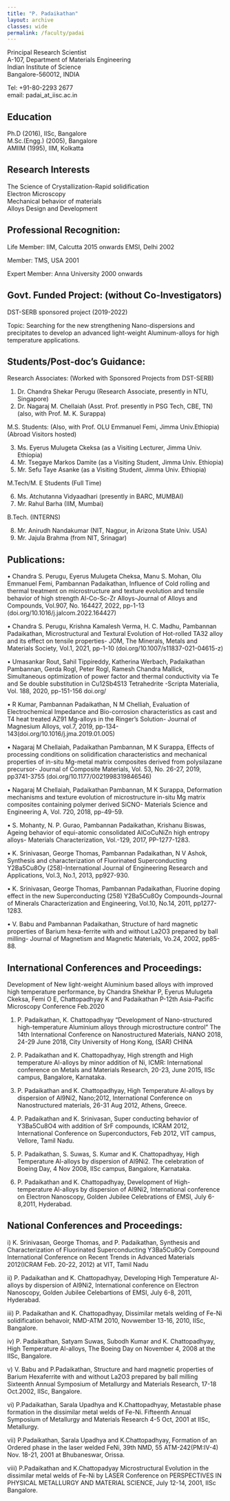 ```yaml
---
title: "P. Padaikathan"
layout: archive
classes: wide
permalink: /faculty/padai
---
```


Principal Research Scientist<br>
A-107, Department of Materials Engineering<br>
Indian Institute of Science<br>
Bangalore-560012, INDIA<br>

Tel: +91-80-2293 2677<br>
email: padai_at_iisc.ac.in<br>

## Education
Ph.D (2016), IISc, Bangalore<br>
M.Sc.(Engg.) (2005), Bangalore<br>
AMIIM (1995), IIM, Kolkatta<br>

## Research Interests
The Science of Crystallization-Rapid solidification<br>
Electron Microscopy<br>
Mechanical behavior of materials<br>
Alloys Design and Development <br>

## Professional Recognition:

Life Member: IIM, Calcutta 2015 onwards EMSI, Delhi 2002

Member: TMS, USA 2001

Expert Member: Anna University 2000 onwards

## Govt. Funded Project: (without Co-Investigators)

DST-SERB sponsored project (2019-2022)

Topic: Searching for the new strengthening Nano-dispersions and precipitates to develop an advanced light-weight Aluminum-alloys for high temperature applications.

## Students/Post-doc’s Guidance:

Research Associates: 
(Worked with Sponsored Projects from DST-SERB)
1. Dr. Chandra Shekar Perugu 
   (Research Associate, presently in NTU, Singapore)
2. Dr. Nagaraj M. Chellaiah (Asst. Prof. presently in PSG Tech, CBE, TN)
    (also, with Prof. M. K. Surappa)

M.S. Students: 
(Also, with Prof. OLU Emmanuel Femi, Jimma Univ.Ethiopia)
(Abroad Visitors hosted)

3. Ms. Eyerus Mulugeta Ckeksa (as a Visiting Lecturer, Jimma Univ. Ethiopia)
4. Mr. Tsegaye Markos Damite (as a Visiting Student, Jimma Univ. Ethiopia)
5. Mr. Sefu Taye Asanke (as a Visiting Student, Jimma Univ. Ethiopia)

M.Tech/M. E Students (Full Time)

6. Ms. Atchutanna Vidyaadhari (presently in BARC, MUMBAI)
7. Mr. Rahul Barha (IIM, Mumbai)

B.Tech. (INTERNS)

8. Mr. Anirudh Nandakumar (NIT, Nagpur, in Arizona State Univ. USA)
9. Mr. Jajula Brahma (from NIT, Srinagar)


## Publications: 

•	Chandra S. Perugu, Eyerus Mulugeta Cheksa, Manu S. Mohan, Olu Emmanuel Femi, Pambannan Padaikathan, Influence of Cold rolling and thermal treatment on microstructure and texture evolution and tensile behavior of high strength Al-Co-Sc-Zr Alloys-Journal of Alloys and Compounds, Vol.907, No. 164427, 2022, pp-1-13 (doi.org/10.1016/j.jalcom.2022.164427)

•	Chandra S. Perugu, Krishna Kamalesh Verma, H. C. Madhu, Pambannan Padaikathan, Microstructural and Textural Evolution of Hot-rolled TA32 alloy and its effect on tensile properties- JOM, The Minerals, Metals and Materials Society, Vol.1, 2021, pp-1-10 (doi.org/10.1007/s11837-021-04615-z)

•	Umasankar Rout, Sahil Tippireddy, Katherina Werbach, Padaikathan Pambannan, Gerda Rogl, Peter Rogl, Ramesh Chandra Mallick, Simultaneous optimization of power factor and thermal conductivity via Te and Se double substitution in Cu12Sb4S13 Tetrahedrite -Scripta Materialia, Vol. 188, 2020, pp-151-156 doi.org/

•	R Kumar, Pambannan Padaikathan, N M Chelliah, Evaluation of Electrochemical Impedance and Bio-corrosion characteristics as cast and T4 heat treated AZ91 Mg-alloys in the Ringer’s Solution- Journal of Magnesium Alloys, vol.7, 2019, pp-134-143(doi.org/10.1016/j.jma.2019.01.005)

•	Nagaraj M Chellaiah, Padaikathan Pambannan, M K Surappa, Effects of processing conditions on solidification characteristics and mechanical properties of in-situ Mg-metal matrix composites derived from polysilazane precursor- Journal of Composite Materials, Vol. 53, No. 26-27, 2019, pp3741-3755 (doi.org/10.1177/0021998319846546)

•	Nagaraj M Chellaiah, Padaikathan Pambannan, M K Surappa, Deformation mechanisms and texture evolution of microstructure in-situ Mg matrix composites containing polymer derived SiCNO- Materials Science and Engineering A, Vol. 720, 2018, pp-49-59.

•	S. Mohanty, N. P. Gurao, Pambannan Padaikathan, Krishanu Biswas, Ageing behavior of equi-atomic consolidated AlCoCuNiZn high entropy alloys- Materials Characterization, Vol.-129, 2017, PP-1277-1283.

•	K. Srinivasan, George Thomas, Pambannan Padaikathan, N V Ashok, Synthesis and characterization of Fluorinated Superconducting Y2Ba5Cu8Oy (258)-International Journal of Engineering Research and Applications, Vol.3, No.1, 2013, pp927-930.

•	K. Srinivasan, George Thomas, Pambannan Padaikathan, Fluorine doping effect in the new Superconducting (258) Y2Ba5Cu8Oy Compounds-Journal of Minerals Characterization and Engineering, Vol.10, No.14, 2011, pp1277-1283.

•	V. Babu and Pambannan Padaikathan, Structure of hard magnetic properties of Barium hexa-ferrite with and without La2O3 prepared by ball milling- Journal of Magnetism and Magnetic Materials, Vo.24, 2002, pp85-88.



## International Conferences and Proceedings:

Development of New light-weight Aluminium based alloys with improved high temperature performance, by Chandra Shekhar P, Eyerus Mulugeta Ckeksa, Femi O E, Chattopadhyay K and Padaikathan P-12th Asia-Pacific Microscopy Conference Feb.2020

1. P. Padaikathan, K. Chattopadhyay “Development of Nano-structured high-temperature Aluminium alloys through microstructure control” The 14th International Conference on Nanostructured Materials, NANO 2018, 24-29 June 2018, City University of Hong Kong, (SAR) CHINA

2. P. Padaikathan and K. Chattopadhyay, High strength and High temperature Al-alloys by minor addition of Ni, ICMR: International conference on Metals and Materials Research, 20-23, June 2015, IISc campus, Bangalore, Karnataka. 

3. P. Padaikathan and K. Chattopadhyay, High Temperature Al-alloys by dispersion of Al9Ni2, Nano;2012, International Conference on Nanostructured materials, 26-31 Aug 2012, Athens, Greece.

3. P. Padaikathan and K. Srinivasan, Super conducting behavior of Y3Ba5Cu8O4 with addition of SrF compounds, ICRAM 2012, International Conference on Superconductors, Feb 2012, VIT campus, Vellore, Tamil Nadu.

4. P. Padaikathan, S. Suwas, S. Kumar and K. Chattopadhyay, High Temperature Al-alloys by dispersion of Al9Ni2. The celebration of Boeing Day, 4 Nov 2008, IISc campus, Bangalore, Karnataka. 

5. P. Padaikathan and K. Chattopadhyay, Development of High-temperature Al-alloys by dispersion of Al9Ni2, International conference on Electron Nanoscopy, Golden Jubilee Celebrations of EMSI, July 6-8,2011, Hyderabad.


## National Conferences and Proceedings:

i) K. Srinivasan, George Thomas, and P. Padaikathan, Synthesis and Characterization of Fluorinated Superconducting Y3Ba5Cu8Oy Compound International Conference on Recent Trends in Advanced Materials 2012(ICRAM Feb. 20-22, 2012) at VIT, Tamil Nadu 

ii) P. Padaikathan and K. Chattopadhyay, Developing High Temperature Al-alloys by dispersion of Al9Ni2, International conference on Electron Nanoscopy, Golden Jubilee Celebartions of EMSI, July 6-8, 2011, Hyderabad. 

iii) P. Padaikathan and K. Chattopadhyay, Dissimilar metals welding of Fe-Ni solidification behavoir, NMD-ATM 2010, Novwember 13-16, 2010, IISc, Bangalore. 

iv) P. Padaikathan, Satyam Suwas, Subodh Kumar and K. Chattopadhyay, High Temperature Al-alloys, The Boeing Day on November 4, 2008 at the IISc, Bangalore. 

v) V. Babu and P.Padaikathan, Structure and hard magnetic properties of Barium Hexaferrite with and without La2O3 prepared by ball milling Sixteenth Annual Symposium of Metallurgy and Materials Research, 17-18 Oct.2002, IISc, Bangalore. 

vi) P.Padaikathan, Sarala Upadhya and K.Chattopadhyay, Metastable phase formation in the dissimilar metal welds of Fe-Ni. Fifteenth Annual Symposium of Metallurgy and Materials Research 4-5 Oct, 2001 at IISc, Metallurgy. 

vii) P.Padaikathan, Sarala Upadhya and K.Chattopadhyay, Formation of an Ordered phase in the laser welded FeNi, 39th NMD, 55 ATM-242(PM:IV-4) Nov. 18-21, 2001 at Bhubaneswar, Orissa.
 
viii) P.Padaikathan and K.Chattopadyay Microstructural Evolution in the dissimilar metal welds of Fe-Ni by LASER Conference on PERSPECTIVES IN PHYSICAL METALLURGY AND MATERIAL SCIENCE, July 12-14, 2001, IISc Bangalore. 
